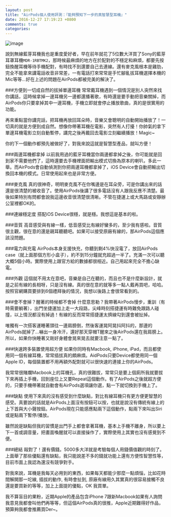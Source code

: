 ```yaml
---
layout: post
title: "AirPods個人使用評測：『能夠預知下一步的真智慧型耳機』"
date: 2016-12-27 17:19:23 +0800
comments: true
categories: 
---
```


![image](http://mrshih.github.io/images/2016-12-27-airpods.jpg)

說到無線藍芽耳機我也是重度愛好者，早在前年就花了5位數大洋買了Sony的藍芽耳罩耳機`MDR-1RBTMK2`，那時候最麻煩的地方在於配對的不穩定和麻煩，都要先按鈕換醒耳機等待手機配對，有時找不到還要自己去連線。還有麥克風根本是雞肋，完全不能拿來講電話收音非常差，一有電話打來常常是手忙腳亂拔耳機選擇本機的Mic等等...好在上述的問題在AirPods都被完美的解決了。

###方便到一切成自然的拔掉單邊耳機
常常戴耳機遇到一個情況是別人突然來找你講話，這時候拿掉一邊耳機另一邊都還播著歌，有時還是要手動把音樂關掉，而AirPods你只要拿掉其中一邊耳機，手機立即就會停止播放歌曲，真的是很實用的功能。

再來重點當你講完話，把耳機再放回耳朵時，音樂又會聰明的自動開始播放了！一切真的就是方便到成自然。想像你帶著耳機在電影，突然有人打擾！你帥氣的拿下單邊耳機電影立刻自動暫停，講完之後再戴回去電影立刻繼續播放！Magic~

你的下一個動作都預先被做好了，對我來說這就是智慧型產品，就叫方便！

###兩邊耳機都拿掉
以前我用過的藍牙耳機當你兩邊都拿掉之後，你可能就是回到家不需要他們了，這時還要去手機裡面把輸出模式切換為原本的喇叭，多此一舉。而AirPods會自動偵測到你把兩邊耳機都拿掉了，iOS Device會自動把輸出切換回本機的模式。日常使用起來也是非常方便。

###麥克風
真的很神奇，明明麥克風不在你嘴邊是在耳朵旁，可是你講出來的話還是很清楚的被收音了。使用AirPods後講了很多電話沒有人跟我反應不清楚。最後如果特別有問都會說我這邊收音很清楚很清晰。不管在捷運上或大馬路或安靜辦公室裡都OK的。

###連線穩定度
搭配iOS Device很穩，就是穩。我想這是基本的啦。

###音質
高音感受與有線一樣，低音感受比有線好蠻多的，至少我有感啦。音質很主觀，很在意的還是親耳聽聽吧。如果可以接受原廠有線的，那AirPods這個應該沒問題。

###電力與充電
AirPods本身支援快充，你聽到剩4%快沒電了，放回AirPods case（就上面那個方形小盒子），約不到15分鐘就充超過一半了。充滿一次可以聽大概5個小時。實際使用上跟官方給的數據都很相近。自己用起來完全不擔心缺電。

###外觀
這個就不用太在意吧，音樂是自己在聽的，而且也不是什麼新設計，就是之前有線的長相呀，只是沒有線。真的很在意的就等多一點人戴再買吧，哈哈。按照官網購買要排到6個禮拜後的情況，我想以後路上會很常看到的。

###會不會掉？醒著的時候都不會掉
什麼意思勒？我帶著AirPods慢步，重訓（有時需要躺著），出門坐捷運加上走一大段路，尖峰時刻搭捷運有時難免跟路人碰撞，以上情況都沒有掉過！有線的反而常常搭捷運太擠線勾到還會被扯掉。

唯獨有一次搭客運睡著頭往一邊肩膀倒，然後客運晃阿晃抖阿抖的，那邊的AirPods就掉了...嚇出一身冷汗，還好那天穿帽T醒來之後AirPods還在我肩膀上。所以，如果你快睡著又剛好身體會晃來晃去就要注意一點了。

###快速跨多裝置使用超方便
如果你同時有Macbook, iPhone, iPad，而且都使用同一個有線耳機，常常插拔真的頗麻煩。AidPods只要Device都使用同一個Apple ID，每個裝置都不用再額外配對就可以很快速的連接上你的AirPods。

我常常很賭爛Macbook上的耳機孔，真的很難拔，常常只是要上個廁所我就要拔下來再插上手機，回到座位上又要Repeat這個動作。有了AirPods之後就超方便的，只要手機帶著就自動會有AirPods選項讓你選，點一下就切換到手機上了。

###缺點
使用下來真的沒有感受到什麼缺點，對比有線耳機只有更方便更智慧的感受。真要說的話就是AirPods上面沒有按鈕可以按，也就是說沒有傳統有線上的上下首與大小聲按鈕。AirPods現在只能感應點兩下這個動作，點兩下來叫出Siri或是點兩下暫停/播放。

雖然說是缺點但我的習慣是出門手上都會拿著耳機，基本上手機不離身，所以要上下一首或調音量，把畫面喚醒就可以直接操作了，實際使用上其實也沒有感覺到不便。

###總結
毆對了！還有價錢。5000多大洋就是考驗每個人用錢價值觀的時刻了。上面舉了那些優點還有缺點，我只能說差不多的錢就功能上還有方便性智慧性等，目前市面上我認為還沒有競爭對手。

對我來說，耳機是我每天必用到的東西，如果每天都能少那麼一點煩惱，比如花時間解開那一坨線, 插拔的動作, 有時會扯到, 原廠有線用久其實真的很容易接觸不良還是要買新的等等，加上上面提的優點，OK 我買單。

我不算盲目的果粉，近期Apple的產品包含iPhone 7跟新Macbook如果有人詢問我意見我都會叫他們再等等，但這個AirPods真的很推，Apple近期難得好作品，預算夠我都會推薦買Der~。
